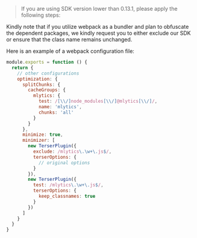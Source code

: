 > If you are using SDK version lower than 0.13.1, please apply the following steps:

Kindly note that if you utilize webpack as a bundler and plan to obfuscate the dependent packages, we kindly request you to either exclude our SDK or ensure that the class name remains unchanged.

Here is an example of a webpack configuration file:

```javascript
module.exports = function () {
  return {
    // other configurations
    optimization: {
      splitChunks: {
        cacheGroups: {
          mlytics: {
            test: /[\\/]node_modules[\\/]@mlytics[\\/]/,
            name: 'mlytics',
            chunks: 'all'
          }
        }
      },
      minimize: true,
      minimizer: [
        new TerserPlugin({
          exclude: /mlytics\.\w+\.js$/,
          terserOptions: {
            // original options
          }
        }),
        new TerserPlugin({
          test: /mlytics\.\w+\.js$/,
          terserOptions: {
            keep_classnames: true
          }
        })
      ]
    }
  }
}
```
